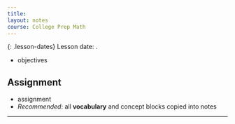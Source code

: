 ```yaml
---
title: 
layout: notes
course: College Prep Math
---
```


{: .lesson-dates}
Lesson date: .

- objectives

## Assignment

- assignment
- *Recommended*: all **vocabulary** and concept blocks copied into notes

---
